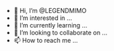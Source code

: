 - 👋 Hi, I’m @LEGENDMIMO
- 👀 I’m interested in ...
- 🌱 I’m currently learning ...
- 💞️ I’m looking to collaborate on ...
- 📫 How to reach me ...

<!---
LEGENDMIMO/LEGENDMIMO is a ✨ special ✨ repository because its `README.md` (this file) appears on your GitHub profile.
You can click the Preview link to take a look at your changes.
--->
